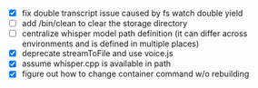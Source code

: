 - [x] fix double transcript issue caused by fs watch double yield
- [ ] add /bin/clean to clear the storage directory
- [ ] centralize whisper model path definition (it can differ across environments and is defined in multiple places)
- [x] deprecate streamToFile and use voice.js
- [x] assume whisper.cpp is available in path
- [x] figure out how to change container command w/o rebuilding
